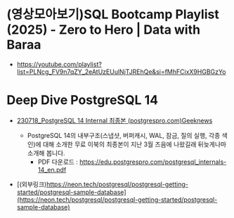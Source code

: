 # (영상모아보기)SQL Bootcamp Playlist (2025) - Zero to Hero | Data with Baraa
- https://youtube.com/playlist?list=PLNcg_FV9n7qZY_2eAtUzEUulNjTJREhQe&si=fMhFCixX9HGBGzYo

# Deep Dive PostgreSQL 14
- [230718_PostgreSQL 14 Internal 최종본 (postgrespro.com)Geeknews](https://news.hada.io/topic?id=9864&utm_source=weekly&utm_medium=email&utm_campaign=202330)
  - PostgreSQL 14의 내부구조(스냅샷, 버퍼캐시, WAL, 잠금, 질의 실행, 각종 색인)에 대해 소개한 무료 이북의 최종본이 지난 3월 즈음에 나왔길래 뒤늦게나마 소개해 봅니다.
    - PDF 다운로드 : https://edu.postgrespro.com/postgresql_internals-14_en.pdf

- [(외부링크)https://neon.tech/postgresql/postgresql-getting-started/postgresql-sample-database](https://neon.tech/postgresql/postgresql-getting-started/postgresql-sample-database)


